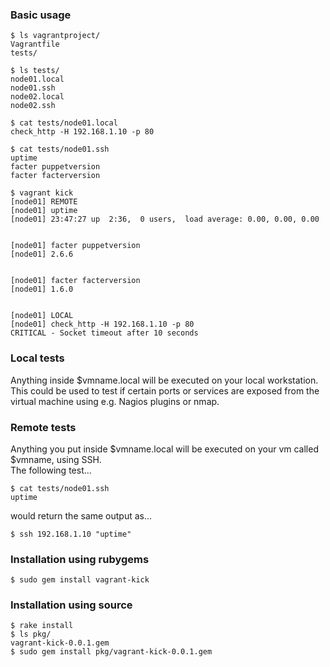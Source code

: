 ### Basic usage
    $ ls vagrantproject/
    Vagrantfile
    tests/

    $ ls tests/
    node01.local
    node01.ssh
    node02.local
    node02.ssh

    $ cat tests/node01.local
    check_http -H 192.168.1.10 -p 80

    $ cat tests/node01.ssh
    uptime
    facter puppetversion
    facter facterversion

    $ vagrant kick
    [node01] REMOTE
    [node01] uptime
    [node01] 23:47:27 up  2:36,  0 users,  load average: 0.00, 0.00, 0.00
    
    
    [node01] facter puppetversion
    [node01] 2.6.6
    
    
    [node01] facter facterversion
    [node01] 1.6.0
    
    
    [node01] LOCAL
    [node01] check_http -H 192.168.1.10 -p 80
    CRITICAL - Socket timeout after 10 seconds


### Local tests
Anything inside $vmname.local will be executed on your local workstation.  
This could be used to test if certain ports or services are exposed from the virtual machine using e.g. Nagios plugins or nmap.


### Remote tests
Anything you put inside $vmname.local will be executed on your vm called $vmname, using SSH.  
The following test...

    $ cat tests/node01.ssh
    uptime

would return the same output as...

    $ ssh 192.168.1.10 "uptime"


### Installation using rubygems

    $ sudo gem install vagrant-kick

### Installation using source
    $ rake install
    $ ls pkg/
    vagrant-kick-0.0.1.gem
    $ sudo gem install pkg/vagrant-kick-0.0.1.gem

